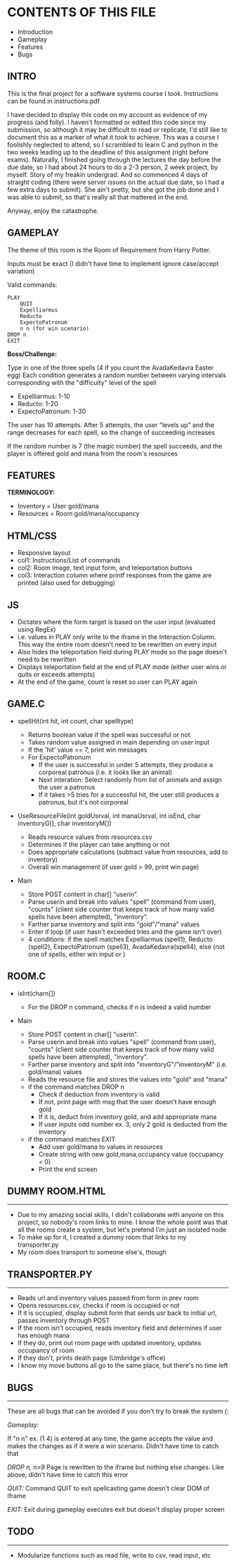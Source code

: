 # CONTENTS OF THIS FILE


* Introduction
* Gameplay
* Features
* Bugs

## INTRO

This is the final project for a software systems course I took. Instructions can be found in instructions.pdf

I have decided to display this code on my account as evidence of my progress (and folly). I haven't formatted or edited this code since my submission, so although it may be difficult to read or replicate, I'd still like to document this as a marker of what it took to achieve. This was a course I foolishly neglected to attend, so I scrambled to learn C and python in the two weeks leading up to the deadline of this assignment (right before exams). Naturally, I finished going through the lectures the day before the due date, so I had about 24 hours to do a 2-3 person, 2 week project, by myself. Story of my freakin undergrad. And so commenced 4 days of straight coding (there were server issues on the actual due date, so I had a few extra days to submit). She ain't pretty, but she got the job done and I was able to submit, so that's really all that mattered in the end. 

Anyway, enjoy the catastrophe.  

## GAMEPLAY

The theme of this room is the Room of Requirement from Harry Potter.

Inputs must be exact (I didn't have time to implement ignore case/accept variation)

Valid commands:
```
PLAY
	QUIT
	Expelliarmus
	Reducto
	ExpectoPatronum
	n n (for win scenario)
DROP n
EXIT
```

**Boss/Challenge:**

Type in one of the three spells (4 if you count the AvadaKedavra Easter egg)
Each condition generates a random number between varying intervals corresponding with the "difficulty" level of the spell

* Expelliarmus: 1-10
* Reducto: 1-20
* ExpectoPatronum: 1-30

The user has 10 attempts. After 5 attempts, the user "levels up" and the range decreases for each spell, so the change of succeeding increases

If the random number is 7 (the magic number) the spell succeeds, and the player is offered gold and mana from the room's resources


## FEATURES

**TERMINOLOGY:**

* Inventory = User gold/mana
* Resources = Room gold/mana/occupancy

## HTML/CSS

- Responsive layout
- col1: Instructions/List of commands
- col2: Room image, text input form, and teleportation buttons
- col3: Interaction column where printf responses from the game are printed (also used for debugging)

## JS

- Dictates where the form target is based on the user input (evaluated using RegEx)
- i.e. values in PLAY only write to the iframe in the Interaction Column. This way the entire room doesn't need to be rewritten on every input
- Also hides the teleportation field during PLAY mode so the page doesn't need to be rewritten
- Displays teleportation field at the end of PLAY mode (either user wins or quits or exceeds attempts)
- At the end of the game, count is reset so user can PLAY again


## GAME.C

- spellHit(int hit, int count, char spelltype)
	- Returns boolean value if the spell was successful or not
	- Takes random value assigned in main depending on user input
	- If the 'hit' value == 7, print win messages
	- For ExpectoPatronum
		- If the user is successful in under 5 attempts, they produce a corporeal patronus (i.e. it looks like an animal)
		- Next interation: Select randomly from list of animals and assign the user a patronus
		- If it takes >5 tries for a successful hit, the user still produces a patronus, but it's not corporeal

- UseResourceFile(int goldUsrval, int manaUsrval, int isEnd, char inventoryG[], char inventoryM[])
	- Reads resource values from resources.csv
	- Determines if the player can take anything or not
	- Does appropriate calculations (subtract value from resources, add to inventory)
	- Overall win management (if user gold > 99, print win page)


- Main
	- Store POST content in char[] "userin". 
	- Parse userin and break into values "spell" (command from user), "counts" (client side counter that keeps track of how many valid spells have been attempted), "inventory".
	- Farther parse inventory and split into "gold"/"mana" values
	- Enter if loop (if user hasn't exceeded tries and the game isn't over)
	- 4 conditions: if the spell matches Expelliarmus (spell1), Reducto (spell2), ExpectoPatronum (spell3), AvadaKedavra(spell4), else (not one of spells, either win input or )


## ROOM.C

- isInt(charn[])
	- For the DROP n command, checks if n is indeed a valid number

- Main

	- Store POST content in char[] "userin". 
	- Parse userin and break into values "spell" (command from user), "counts" (client side counter that keeps track of how many valid spells have been attempted), "inventory".
	- Farther parse inventory and split into "inventoryG"/"inventoryM" (i.e. gold/mana) values
	- Reads the resource file and stores the values into "gold" and "mana"
	- if the command matches DROP n
		- Check if deduction from inventory is valid
		- If not, print page with msg that the user doesn't have enough gold
		- If it is, deduct from inventory gold, and add appropriate mana
		- If user inputs odd number ex. 3, only 2 gold is deducted from the inventory
	- if the command matches EXIT
		- Add user gold/mana to values in resources
		- Create string with new gold,mana,occupancy value (occupancy = 0)
		- Print the end screen

## DUMMY ROOM.HTML
---------------
- Due to my amazing social skills, I didn't collaborate with anyone on this project, so nobody's room links to mine. I know the whole point was that all the rooms create a system, but let's pretend I'm just an isolated node
- To make up for it, I created a dummy room that links to my transporter.py
- My room does transport to someone else's, though

## TRANSPORTER.PY
--------------
- Reads url and inventory values passed from form in prev room
- Opens resources.csv, checks if room is occupied or not
- If it is occupied, display submit form that sends usr back to initial url, passes inventory through POST
- If the room isn't occupied, reads inventory field and determines if user has enough mana
- If they do, print out room page with updated inventory, updates occupancy of room
- If they don't, prints death page (Umbridge's office) 
- I know my move buttons all go to the same place, but there's no time left

## BUGS
----
These are all bugs that can be avoided if you don't try to break the system (: 

*Gameplay:*

If "n n" ex. (1 4) is entered at any time, the game accepts the value and makes the changes as if it were a win scenario. Didn't have time to catch that

*DROP n, n>9*
Page is rewritten to the iframe but nothing else changes. Like above, didn't have time to catch this error

*QUIT:*
Command QUIT to exit spellcasting game doesn't clear DOM of iframe 

*EXIT:*
Exit during gameplay executes exit but doesn't display proper screen

 
## TODO
----
- Modularize functions such as read file, write to csv, read input, etc
